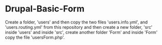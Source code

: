 # Drupal-Basic-Form
Create a folder, 'users' and then copy the two files 'users.info.yml', and 'users.routing.yml' from this repository and then create  a new folder, 'src' inside 'users' and inside 'src', create another folder 'Form' and inside 'Form' copy the file 'usersForm.php'. 
